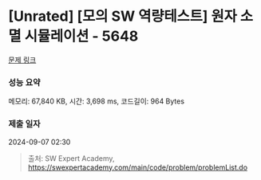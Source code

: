 # [Unrated] [모의 SW 역량테스트] 원자 소멸 시뮬레이션 - 5648 

[문제 링크](https://swexpertacademy.com/main/code/problem/problemDetail.do?contestProbId=AWXRFInKex8DFAUo) 

### 성능 요약

메모리: 67,840 KB, 시간: 3,698 ms, 코드길이: 964 Bytes

### 제출 일자

2024-09-07 02:30



> 출처: SW Expert Academy, https://swexpertacademy.com/main/code/problem/problemList.do